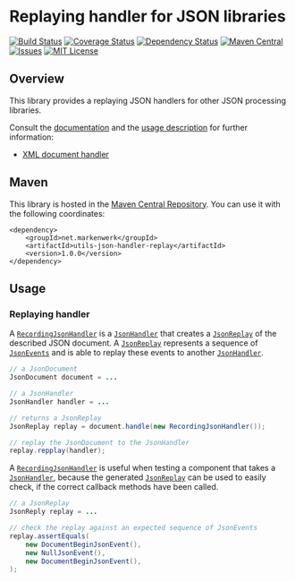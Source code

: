 # Replaying handler for JSON libraries

[![Build Status](https://travis-ci.org/markenwerk/java-utils-json-handler-replay.svg?branch=master)](https://travis-ci.org/markenwerk/java-utils-json-handler-replay)
[![Coverage Status](https://coveralls.io/repos/github/markenwerk/java-utils-json-handler-replay/badge.svg?branch=master)](https://coveralls.io/github/markenwerk/java-utils-json-handler-replay?branch=master)
[![Dependency Status](https://www.versioneye.com/user/projects/573f1b9ece8d0e0047372236/badge.svg)](https://www.versioneye.com/user/projects/573f1b9ece8d0e0047372236)
[![Maven Central](https://maven-badges.herokuapp.com/maven-central/net.markenwerk/utils-json-handler-replay/badge.svg)](https://maven-badges.herokuapp.com/maven-central/net.markenwerk/utils-json-handler-replay)
[![Issues](https://img.shields.io/github/issues/markenwerk/java-utils-json-handler-replay.svg)](https://github.com/markenwerk/java-utils-json-handler-replay/issues)
[![MIT License](https://img.shields.io/badge/license-MIT-brightgreen.svg)](https://github.com/markenwerk/java-utils-json-handler-replay/blob/master/LICENSE)

## Overview

This library provides a replaying JSON handlers for other JSON processing libraries.

Consult the [documentation](http://markenwerk.github.io/java-utils-json-handler-replay/javadoc/index.html) and the [usage description](#usage) for further information:

- [XML document handler](#replay-document-handler)

## Maven

This library is hosted in the [Maven Central Repository](https://maven-badges.herokuapp.com/maven-central/net.markenwerk/utils-json-handler-replay). You can use it with the following coordinates:

```replay
<dependency>
	<groupId>net.markenwerk</groupId>
	<artifactId>utils-json-handler-replay</artifactId>
	<version>1.0.0</version>
</dependency>
```
 
## Usage

### Replaying handler

A [`RecordingJsonHandler`][RecordingJsonHandler] is a [`JsonHandler`][JsonHandler] that creates a [`JsonReplay`][JsonReplay] of the described JSON document. A [`JsonReplay`][JsonReplay] represents a sequence of [`JsonEvents`][JsonEvent] and is able to replay these events to another [`JsonHandler`][JsonHandler].


```java
// a JsonDocument
JsonDocument document = ...

// a JsonHandler
JsonHandler handler = ...

// returns a JsonReplay  
JsonReplay replay = document.handle(new RecordingJsonHandler());

// replay the JsonDocument to the JsonHandler
replay.repplay(handler); 
```

A [`RecordingJsonHandler`][RecordingJsonHandler] is useful when testing a component that takes a [`JsonHandler`][JsonHandler], because the generated [`JsonReplay`][JsonReplay] can be used to easily check, if the correct callback methods have been called.

```java
// a JsonReplay
JsonReply replay = ...

// check the replay against an expected sequence of JsonEvents
replay.assertEquals(
	new DocumentBeginJsonEvent(),
	new NullJsonEvent(),
	new DocumentBeginJsonEvent(),
);
```


[JsonReplay]: https://markenwerk.github.io/java-utils-json-handler-replay/index.html?net/markenwerk/utils/json/common/handler/replay/JsonReplay.html
[RecordingJsonHandler]: https://markenwerk.github.io/java-utils-json-handler-replay/index.html?net/markenwerk/utils/json/common/handler/replay/RecordingJsonHandler.html

[JsonEvent]: https://markenwerk.github.io/java-utils-json-handler-replay/index.html?net/markenwerk/utils/json/common/handler/replay/events/JsonEvent.html

[JsonHandler]: https://markenwerk.github.io/java-utils-json-handler/index.html?net/markenwerk/utils/json/handler/JsonHandler.html
